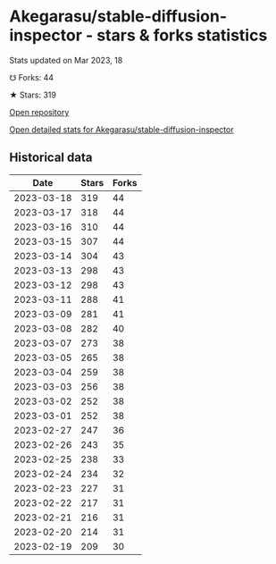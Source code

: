 # Akegarasu/stable-diffusion-inspector - stars & forks statistics

Stats updated on Mar 2023, 18

☋ Forks: 44

★ Stars: 319

[Open repository](https://github.com/Akegarasu/stable-diffusion-inspector)

[Open detailed stats for Akegarasu/stable-diffusion-inspector](https://reviewgithub.com/rep/Akegarasu/stable-diffusion-inspector)

## Historical data
| Date | Stars | Forks |
|------|-------|-------|
| 2023-03-18 | 319 | 44 | 
| 2023-03-17 | 318 | 44 | 
| 2023-03-16 | 310 | 44 | 
| 2023-03-15 | 307 | 44 | 
| 2023-03-14 | 304 | 43 | 
| 2023-03-13 | 298 | 43 | 
| 2023-03-12 | 298 | 43 | 
| 2023-03-11 | 288 | 41 | 
| 2023-03-09 | 281 | 41 | 
| 2023-03-08 | 282 | 40 | 
| 2023-03-07 | 273 | 38 | 
| 2023-03-05 | 265 | 38 | 
| 2023-03-04 | 259 | 38 | 
| 2023-03-03 | 256 | 38 | 
| 2023-03-02 | 252 | 38 | 
| 2023-03-01 | 252 | 38 | 
| 2023-02-27 | 247 | 36 | 
| 2023-02-26 | 243 | 35 | 
| 2023-02-25 | 238 | 33 | 
| 2023-02-24 | 234 | 32 | 
| 2023-02-23 | 227 | 31 | 
| 2023-02-22 | 217 | 31 | 
| 2023-02-21 | 216 | 31 | 
| 2023-02-20 | 214 | 31 | 
| 2023-02-19 | 209 | 30 | 

